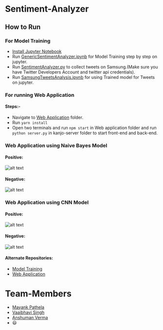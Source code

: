 # Sentiment-Analyzer

## How to Run

### For Model Training

- [Install Jupyter Notebook](https://jupyter.readthedocs.io/en/latest/install.html)
- Run [GenericSentimentAnalyzer.ipynb](https://github.com/starkblaze01/Sentiment-Analyzer/blob/master/GenericSentimentAnalyzer.ipynb) for Model Training step by step on jupyter.
- Run [SentimentAnalyzer.py](https://github.com/starkblaze01/Sentiment-Analyzer/blob/master/SentimentAnalyzer.py) to collect tweets on Samsung.(Make sure you have Twitter Developers Account and twitter api credentials).
- Run [SamsungTweetsAnalysis.ipynb](https://github.com/starkblaze01/Sentiment-Analyzer/blob/master/SamsungTweetsAnalysis.ipynb) for using Trained model for Tweets on jupyter.

### For running Web Application

#### Steps:-

- Navigate to [Web Application](https://github.com/starkblaze01/Sentiment-Analyzer/tree/master/Web%20Application) folder.
- Run `yarn install`
- Open two terminals and run `npm start` in Web application folder and run `python server.py` in kanjo-server folder to start front-end and back-end.

### Web Application using Naive Bayes Model

#### Positive:

![alt text](https://github.com/starkblaze01/Sentiment-Analyzer/tree/master/Web%20Application/public/images/Sentiment_eg.png)

#### Negative:

![alt text](https://github.com/starkblaze01/Sentiment-Analyzer/tree/master/Web%20Application/public/images/Sentiment_eg1.png)

### Web Application using CNN Model

#### Positive:

![alt text](https://github.com/starkblaze01/Sentiment-Analyzer/tree/master/Web%20Application/public/images/Screenshot_3.png)

#### Negative:

![alt text](https://github.com/starkblaze01/Sentiment-Analyzer/tree/master/Web%20Application/public/images/Screenshot_2.png)

#### Alternate Repositories:

- [Model Training](https://github.com/VaaibhaviSingh/SentimentAnalyzer)
- [Web Application](https://github.com/anshumanv/kanjo)

# Team-Members

- [Mayank Pathela](https://github.com/starkblaze01)
- [Vaaibhavi Singh](https://github.com/VaaibhaviSingh)
- [Anshuman Verma](https://github.com/anshumanv)
- :smiley:
